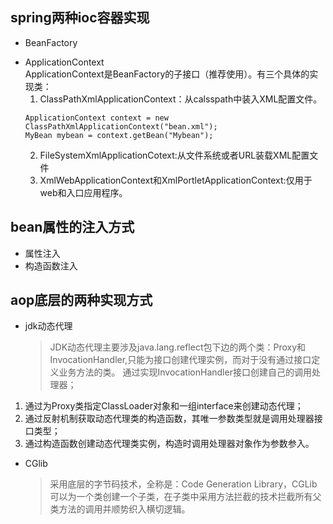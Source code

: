 ## spring两种ioc容器实现
- BeanFactory
  > 
- ApplicationContext  
ApplicationContext是BeanFactory的子接口（推荐使用）。有三个具体的实现类：
    1. ClassPathXmlApplicationContext：从calsspath中装入XML配置文件。
   ```
   ApplicationContext context = new ClassPathXmlApplicationContext("bean.xml");
   MyBean mybean = context.getBean("Mybean");
   ````
    2. FileSystemXmlApplicationCotext:从文件系统或者URL装载XML配置文件
    3. XmlWebApplicationContext和XmlPortletApplicationContext:仅用于web和入口应用程序。

## bean属性的注入方式
- 属性注入
- 构造函数注入

## aop底层的两种实现方式
- jdk动态代理
  > JDK动态代理主要涉及java.lang.reflect包下边的两个类：Proxy和InvocationHandler,只能为接口创建代理实例，而对于没有通过接口定义业务方法的类。
  通过实现InvocationHandler接口创建自己的调用处理器；
 1. 通过为Proxy类指定ClassLoader对象和一组interface来创建动态代理；
1. 通过反射机制获取动态代理类的构造函数，其唯一参数类型就是调用处理器接口类型；
2. 通过构造函数创建动态代理类实例，构造时调用处理器对象作为参数参入。
   
- CGlib
  > 采用底层的字节码技术，全称是：Code Generation Library，CGLib可以为一个类创建一个子类，在子类中采用方法拦截的技术拦截所有父类方法的调用并顺势织入横切逻辑。
